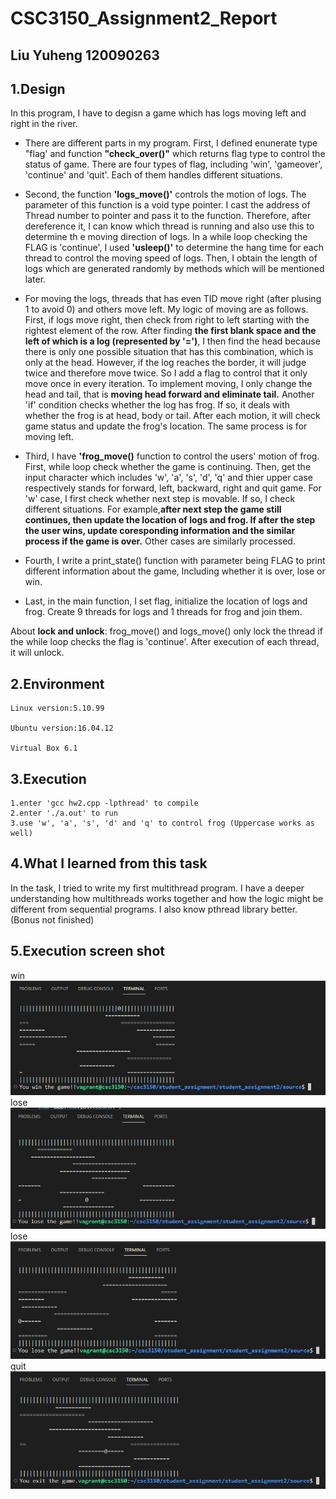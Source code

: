 # CSC3150_Assignment2_Report<br>
## Liu Yuheng 120090263

## 1.Design

In this program, I have to degisn a game which has logs moving left and right in the river. 

* There are different parts in my program. First, I defined enunerate type "flag' and function **"check_over()"** which returns flag type to control the status of game. There are four types of flag, including 'win', 'gameover', 'continue' and 'quit'. Each of them handles different situations. 

* Second, the function  **'logs_move()'** controls the motion of logs. The parameter of this function is a void type pointer. I cast the address of Thread number to pointer and pass it to the function. Therefore, after dereference it, I can know which thread is running and also use this to determine th e moving direction of logs. In a while loop checking the FLAG is 'continue', I used **'usleep()'** to determine the hang time for each thread to control the moving speed of logs. Then, I obtain the length of logs which are generated randomly by methods which will be mentioned later. 

* For moving the logs, threads that has even TID move right (after plusing 1 to avoid 0) and others move left. My logic of moving are as follows. First, if logs move right, then check from right to left starting with the rightest element of the row. After finding **the first blank space and the left of which is a log (represented by '=')**, I then find the head because there is only one possible situation that has this combination, which is only at the head. However, if the log reaches the border, it will judge twice and therefore move twice. So I add a flag to control that it only move once in every iteration. To implement moving, I only change the head and tail, that is **moving head forward and eliminate tail.** Another 'if' condition checks whether the log has frog. If so, it deals with whether the frog is at head, body or tail. After each motion, it will check game status and update the frog's location. The same process is for moving left.

* Third, I have **'frog_move()** function to control the users' motion of frog. First, while loop check whether the game is continuing. Then, get the input character which includes 'w', 'a', 's', 'd', 'q' and thier upper case respectively stands for forward, left, backward, right and quit game. For 'w' case, I first check whether next step is movable. If so, I check different situations. For example,**after next step the game still continues, then update the location of logs and frog. If after the step the user wins, update coresponding information and the similar process if the game is over.** Other cases are similarly processed.

* Fourth, I write a print_state() function with parameter being FLAG to print different information about the game, lncluding whether it is over, lose or win.

* Last, in the main function, I set flag, initialize the location of logs and frog. Create 9 threads for logs and 1 threads for frog and join them.

About **lock and unlock**: frog_move() and logs_move() only lock the thread if the while loop checks the flag is 'continue'. After execution of each thread, it will unlock.


## 2.Environment
    Linux version:5.10.99

    Ubuntu version:16.04.12

    Virtual Box 6.1

## 3.Execution
    1.enter 'gcc hw2.cpp -lpthread' to compile
    2.enter './a.out' to run
    3.use 'w', 'a', 's', 'd' and 'q' to control frog (Uppercase works as well)

## 4.What I learned from this task

In the task, I tried to write my first multithread program. I have a deeper understanding how multithreads works together and how the logic might be different from sequential programs. I also know pthread library better. (Bonus not finished)

## 5.Execution screen shot

win
![win](win.png)
lose
![lose1](lose.png)
lose
![lose2](lose2.png)
quit
![quit](quit.png)

